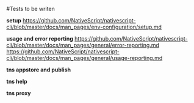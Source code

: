 #Tests to be writen

**setup**
https://github.com/NativeScript/nativescript-cli/blob/master/docs/man_pages/env-configuration/setup.md

**usage and error reporting**
https://github.com/NativeScript/nativescript-cli/blob/master/docs/man_pages/general/error-reporting.md
https://github.com/NativeScript/nativescript-cli/blob/master/docs/man_pages/general/usage-reporting.md

**tns appstore and publish**

**tns help**

**tns proxy**

